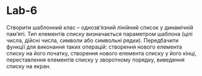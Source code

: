 # Lab-6
Створити шаблонний клас – однозв’язний лінійний список у динамічній пам’яті. Тип елементів списку визначається параметром шаблона (цілі числа, дійсні числа, символи або символьні рядки). Передбачити функції для виконання таких операцій: створення нового елемента списку на його початку, створення нового елемента списку у його кінці, переставлення елементів списку у зворотному порядку, виведення списку на екран.
